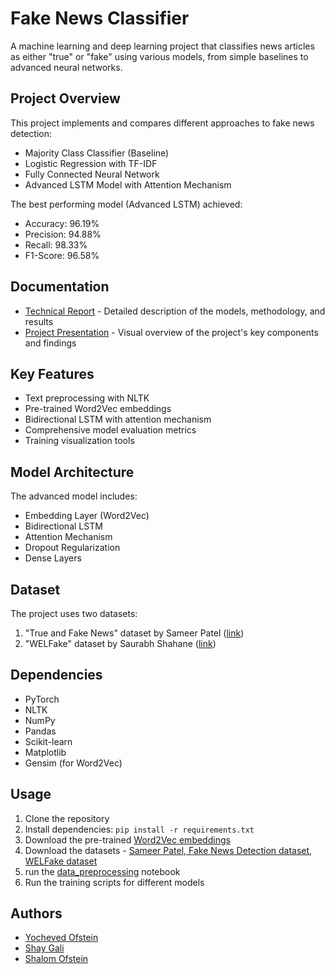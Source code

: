# Fake News Classifier

A machine learning and deep learning project that classifies news articles as either "true" or "fake" using various models, from simple baselines to advanced neural networks.

## Project Overview

This project implements and compares different approaches to fake news detection:
- Majority Class Classifier (Baseline)
- Logistic Regression with TF-IDF
- Fully Connected Neural Network
- Advanced LSTM Model with Attention Mechanism

The best performing model (Advanced LSTM) achieved:
- Accuracy: 96.19%
- Precision: 94.88%
- Recall: 98.33%
- F1-Score: 96.58%

## Documentation

- [Technical Report](docs/Technical_Report.pdf) - Detailed description of the models, methodology, and results
- [Project Presentation](docs/presentation.pptx) - Visual overview of the project's key components and findings

## Key Features

- Text preprocessing with NLTK
- Pre-trained Word2Vec embeddings
- Bidirectional LSTM with attention mechanism
- Comprehensive model evaluation metrics
- Training visualization tools

## Model Architecture

The advanced model includes:
- Embedding Layer (Word2Vec)
- Bidirectional LSTM
- Attention Mechanism
- Dropout Regularization
- Dense Layers

## Dataset

The project uses two datasets:
1. "True and Fake News" dataset by Sameer Patel ([link](https://www.kaggle.com/code/therealsampat/fake-news-detection))
2. "WELFake" dataset by Saurabh Shahane ([link](https://www.kaggle.com/datas%20ets/saurabhshahane/fake-news-classification))

## Dependencies

- PyTorch
- NLTK
- NumPy
- Pandas
- Scikit-learn
- Matplotlib
- Gensim (for Word2Vec)

## Usage

1. Clone the repository
2. Install dependencies: `pip install -r requirements.txt`
3. Download the pre-trained [Word2Vec embeddings](https://github.com/mmihaltz/word2vec-GoogleNews-vectors)
4. Download the datasets - [Sameer Patel, Fake News Detection dataset](https://www.kaggle.com/code/therealsampat/fake-news-detection), [WELFake dataset](https://www.kaggle.com/datas%20ets/saurabhshahane/fake-news-classification)
5. run the [data_preprocessing](./data_preprocessing.ipynb) notebook
6. Run the training scripts for different models

## Authors

- [Yocheved Ofstein](https://github.com/YochevedOfstein)
- [Shay Gali](https://github.com/shaygali)
- [Shalom Ofstein](https://github.com/ShalomOfstein)
